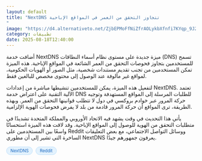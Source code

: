 ```yaml
---
layout: default
title: "NextDNS تتجاوز التحقق من العمر في المواقع الإباحية
"
image: "https://d4.alternativeto.net/ZjbEPMoFfNiZfrAOLykbXfnfi7KYqp_9J2WSelubTlA/rs:fill:1520:760:0/g:ce:0:0/YWJzOi8vZGlzdC9jb250ZW50LzE3NTU0NTEwNDMzODQucG5n.png"
category: تطبيقات
date: 2025-08-18T12:40:00
---
```


أضافت خدمة NextDNS ميزة جديدة على مستوى نظام أسماء النطاقات (DNS) تسمح للمستخدمين بتجاوز فحوصات التحقق من العمر الشائعة في المواقع الإباحية. هذه الميزة تمكن المستخدمين من تجنب تقديم مستندات شخصية، مثل الصور أو الهويات الحكومية، لمواقع غير مألوفة عند الوصول إلى محتوى مخصص للبالغين فقط.

لتفعيل هذه الميزة، يمكن للمستخدمين تنشيطها مباشرة من إعدادات NextDNS. تعتمد الآلية التقنية على اعتراض خدمة DNS للطلبات المرسلة إلى المواقع المستهدفة وتوجيه حركة المرور عبر خوادم بروكسي في دول لا تتطلب قوانينها التحقق من العمر. وبهذه الطريقة، ترى المواقع أن حركة المرور قادمة من بلد لا يفرض فحوصات الهوية الإلزامية.

يأتي هذا التحديث في وقت يشهد فيه الاتحاد الأوروبي والمملكة المتحدة تشديدًا في متطلبات التحقق من الهوية للوصول إلى المواقع الإباحية. وقد لاقت هذه الميزة استحسانًا واسعًا بين المستخدمين على Reddit ووسائل التواصل الاجتماعي، مع بعض التعليقات الساخرة التي تشير إلى أن مطوري NextDNS يعرفون جمهورهم جيدًا.

<div style="margin-top:2px; margin-bottom:2px;"><a href="https://bidjadraft.github.io/?query=NextDNS" style="background:#e3f2fd; color:#1565c0; font-size:80%; border-radius:12px; padding:3px 10px; margin:2px 4px 2px 0; display:inline-block; border:1px solid #bbdefb; text-decoration:none;">NextDNS</a> <a href="https://bidjadraft.github.io/?query=Reddit" style="background:#e3f2fd; color:#1565c0; font-size:80%; border-radius:12px; padding:3px 10px; margin:2px 4px 2px 0; display:inline-block; border:1px solid #bbdefb; text-decoration:none;">Reddit</a></div><br><br>
